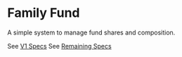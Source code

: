 # Family Fund
A simple system to manage fund shares and composition.

See [V1 Specs](specs/V1.specs.md)
See [Remaining Specs](specs/V99.specs.md)
